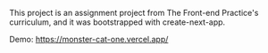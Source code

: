 This project is an assignment project from The Front-end Practice's curriculum, and it was bootstrapped with create-next-app.

Demo: https://monster-cat-one.vercel.app/
